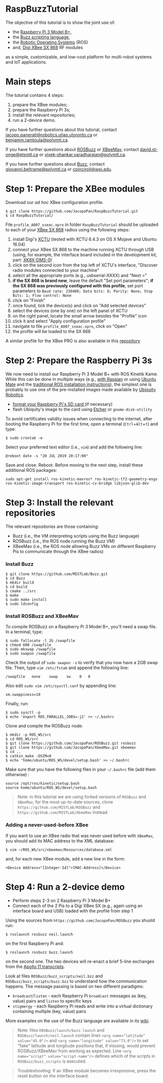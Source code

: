 # RaspBuzzTutorial

The objective of this tutorial is to show the joint use of:

- the [Raspberry Pi 3 Model B+](https://www.raspberrypi.org/products/raspberry-pi-3-model-b-plus/),
- the [Buzz scripting language](https://the.swarming.buzz/wiki/),
- the [Robotic Operating Systems](https://www.ros.org/about-ros/) (ROS)
- and, [Digi XBee SX 868](https://www.digi.com/products/embedded-systems/digi-xbee/rf-modules/sub-1-ghz-modules/digi-xbee-sx-868) RF modules

as a simple, customizable, and low-cost platform for multi-robot systems and IoT applications.

# Main steps

The tutorial contains 4 steps:

1. prepare the XBee modules;
2. prepare the Raspberry Pi 3s;
3. install the relevant repositories;
4. run a 2-device demo.

If you have further questions about this tutorial, contact <jacopo.panerati@robotics.utias.utoronto.ca> or <benjamin.ramtoula@polymtl.ca>.

If you have further questions about [ROSBuzz](https://github.com/MISTLab/ROSBuzz) or [XBeeMav](https://github.com/MISTLab/XbeeMav), contact <david.st-onge@etsmtl.ca> or <vivek-shankar.varadharajan@polymtl.ca>. 

If you have further questions about [Buzz](https://github.com/MISTLab/Buzz/), contact <giovanni.beltrame@polymtl.ca> or <cpinciroli@wpi.edu>.



# Step 1: Prepare the XBee modules

Download our *ad hoc* XBee configuration profile.

```
$ git clone https://github.com/JacopoPan/RaspBuzzTutorial.git
$ cd RaspBuzzTutorial/
```

File `profile_A007_sseac.xpro` in folder `RaspBuzzTutorial` should be uploaded to each of your [XBee SX 868](https://www.digi.com/products/embedded-systems/digi-xbee/rf-modules/sub-1-ghz-modules/digi-xbee-sx-868) radios using the following steps:

1. install Digi's [XCTU](https://www.digi.com/products/embedded-systems/digi-xbee/digi-xbee-tools/xctu#productsupport-utilities) (tested with XCTU 6.4.3 on OS X Mojave and Ubuntu 16.04)
2. connect your XBee SX 868 to the machine running XCTU through USB (using, for example, the interface board included in the development kit, part: [XK8X-DMS-0](https://www.digikey.com/product-detail/en/digi-international/XK8X-DMS-0/602-2117-ND/))
3. click on the second icon from the top left of XCTU's interface, "Discover radio modules connected to your machine"
4. select all the appropriate ports (e.g., usbserial-XXXX) and "Next >"
5. **if the SX 868 is brand new**, leave the default "Set port parameters"; **if the SX 868 was previously configured with this profile**, set port parameters to `Baud rate: 230400; Data bits: 8; Parity: None; Stop Bits: 1; Flow control: None`
6. click on "Finish"
7. once found, tick the device(s) and click on "Add selected devices"
8. select the devices (one by one) on the left panel of XCTU
9. on the right panel, locate the small arrow besides the "Profile" icon
10. click it and select "Apply configuration profile"
11. navigate to file `profile_A007_sseac.xpro`, click on "Open"
12. the profile will be loaded to the SX 868

A similar profile for the XBee PRO is also available in this [repository](http://git.mistlab.ca/bramtoula/spiri-resources.git)



# Step 2: Prepare the Raspberry Pi  3s

We now need to install our Raspberry Pi 3 Model B+ with ROS Kinetik Kame. While this can be done in multiple ways (e.g., [with Raspian](http://wiki.ros.org/ROSberryPi/Installing%20ROS%20Kinetic%20on%20the%20Raspberry%20Pi) or using [Ubuntu Mate](https://ubuntu-pi-flavour-maker.org/download/) and the [traditional ROS installation instructions](http://wiki.ros.org/kinetic/Installation/Ubuntu)), the simplest one is probably to use one of the pre-installed images made available by [Ubiquity Robotics](https://downloads.ubiquityrobotics.com/pi.html).

- [format your Raspberry Pi's SD card ](https://www.sdcard.org/downloads/formatter/) (if necessary)
- flash Ubiquity's image to the card using [Etcher](https://www.balena.io/etcher/) or `gnome-disk-utility`

To avoid certificates validity issues when connecting to the internet, after booting the Raspberry Pi for the first time, open a terminal (`Ctrl`+`Alt`+`t`) and type:

```
$ sudo crontab -e
```

Select your preferred text editor (i.e., `vim`) and add the following line:

```
@reboot date -s "20 JUL 2019 20:17:00"
```

Save and close. Reboot. Before moving to the next step, install these additional ROS packages:

`sudo apt-get install ros-kinetic-mavros* ros-kinetic-tf2-geometry-msgs ros-kinetic-image-transport ros-kinetic-cv-bridge libjson-glib-dev`



# Step 3: Install the relevant repositories

The relevant repositories are those containing:

- Buzz (i.e., the VM interpreting scripts using the Buzz language)
- ROSBuzz (i.e., the ROS node running the Buzz VM)
- XBeeMav (i.e., the ROS node allowing Buzz VMs on different Raspberry Pis to communicate through the XBee radios)

### Install Buzz

```
$ git clone https://github.com/MISTLab/Buzz.git
$ cd Buzz
$ mkdir build
$ cd build
$ cmake ../src
$ make
$ sudo make install
$ sudo ldconfig
```

### Install ROSBuzz and XBeeMav

To compile ROSBuzz on a Raspberry Pi 3 Model B+, you'll need a swap file. In a terminal, type: 

```
$ sudo fallocate -l 2G /swapfile
$ chmod 600 /swapfile
$ sudo mkswap /swapfile
$ sudo swapon /swapfile
```

Check the output of `sudo swapon -s` to verify that you now have a 2GB swap file. Then, type `vim /etc/fstab` and append the following line:

```
/swapfile   none    swap    sw    0   0
```

Also edit `sudo vim /etc/sysctl.conf` by appending line:

```
vm.swappiness=10
```

Finally, run:

```
$ sudo sysctl -p
$ echo 'export ROS_PARALLEL_JOBS=-j2' >> ~/.bashrc 
```

Clone and compile the ROSBuzz node:

```
$ mkdir -p ROS_WS/src
$ cd ROS_WS/src
$ git clone https://github.com/JacopoPan/ROSBuzz.git rosbuzz
$ git clone https://github.com/JacopoPan/XbeeMav.git xbeemav
$ cd ..
$ catkin_make -DSIM=0
$ echo 'home/ubuntu/ROS_WS/devel/setup.bash' >> ~/.bashrc 
```

Make sure that you have the following files in your `~/.bashrc` file (add them otherwise) :

```
source /opt/ros/kinetic/setup.bash
source home/ubuntu/ROS_WS/devel/setup.bash
```

> Note: in this tutorial we are using forked versions of `ROSBuzz` and `XBeeMav`, for the most up-to-date sources, clone `https://github.com/MISTLab/ROSBuzz` and `https://github.com/MISTLab/XbeeMav` instead.

### Adding a never-used-before XBee 

If you want to use an XBee radio that was never used before with `XBeeMav`, you should add its MAC address to the XML database:

```
$ vim ~/ROS_WS/src/xbeemav/Resources/database.xml
```

and, for each new XBee module, add a new line in the form:

```
<Device Address="[Integer-Id]">[MAC-Address]</Device>
```



# Step 4: Run a 2-device demo

- Perform steps 2-3 on 2 Raspberry Pi 3 Model B+
- Connect each of the 2 Pis to a Digi XBee SX (e.g., again using an interface board and USB) loaded with the profile from step 1

Using the sources from `https://github.com/JacopoPan/ROSBuzz` you shuold run:

```
$ roslaunch rosbuzz neil.launch
```

on the first Raspberry Pi and:

```
$ roslaunch rosbuzz buzz.launch
```

on the second one. The two devices will re-enact a brief 5-line exchanges from the [Apollo 11 transcripts](https://www.hq.nasa.gov/alsj/a11/a11transscript_cm.pdf).

Look at files `ROSBuzz/buzz_scripts/neil.bzz` and `ROSBuzz/buzz_scripts/buzz.bzz` to understand how the communication happens. The message passing is based on two different paradigms:

- `broadcast`/`listen` - each Raspberry Pi `broadcast` messages as (key, value) pairs and `listen` to specific keys
- `stigmergy` - each Raspberry Pi reads and write into a virtual dictionary containing multiple (key, value) pairs

More examples on the use of the Buzz language are available in its [wiki](https://the.swarming.buzz/wiki/doku.php?id=buzz_syntax_cheatsheet).

> Note: files `ROSBuzz/launch/buzz.launch` and `ROSBuzz/launch/neil.launch` contain lines `<arg name="latitude" value="45.0"/>` and `<arg name="longitude" value="73.0"/>` to set "fake" latitude and longitude positions that, if missing, would prevent ROSBuzz/XBeeMav from working as expected. Line `<arg name="script" value="script-name"/>` defines which of the scripts in `ROSBuzz/buzz_scripts` is executed.

> Troubleshooting: if an XBee module becomes irresponsive, press the reset button on the interface board.

